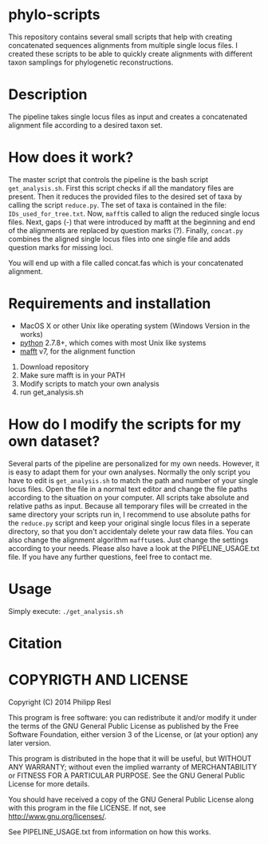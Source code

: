 phylo-scripts
=========

This repository contains several small scripts that help with creating concatenated sequences alignments from multiple single locus files.
I created these scripts to be able to quickly create alignments with different taxon samplings for phylogenetic reconstructions.


Description
===========

The pipeline takes single locus files as input and creates a concatenated alignment file according to a desired taxon set.


How does it work?
================

The master script that controls the pipeline is the bash script `get_analysis.sh`. First this script checks if all the mandatory files are present. Then it reduces the provided files to the desired set of taxa by calling the script `reduce.py`. The set of taxa is contained in the file: `IDs_used_for_tree.txt`. Now, `mafft`is called to align the reduced single locus files. Next, gaps (-) that were introduced by mafft at the beginning and end of the alignments are replaced by question marks (?). Finally, 
`concat.py` combines the aligned single locus files into one single file and adds question marks for missing loci.

You will end up with a file called concat.fas which is your concatenated alignment.


Requirements and installation
============

- MacOS X or other Unix like operating system (Windows Version in the works)
- [python](www.python.org) 2.7.8+, which comes with most Unix like systems
- [mafft](http://mafft.cbrc.jp/alignment/software/) v7, for the alignment function


1. Download repository
2. Make sure mafft is in your PATH
3. Modify scripts to match your own analysis
4. run get_analysis.sh


How do I modify the scripts for my own dataset?
========
Several parts of the pipeline are personalized for my own needs. However, it is easy to adapt them for your own analyses.
Normally the only script you have to edit is `get_analysis.sh` to match the path and number of your single locus files. Open the file in a normal text editor and change the file paths according to the situation on your computer. 
All scripts take absolute and relative paths as input. Because all temporary files will be crreated in the same directory your scripts run in, I recommend to use absolute paths for the `reduce.py` script and keep your original single locus files in a seperate directory, so that you don't accidentaly delete your raw data files. You can also change the alignment algorithm `mafft`uses. Just change the settings according to your needs.
Please also have a look at the PIPELINE_USAGE.txt file. If you have any further questions, feel free to contact me.

Usage
=======
Simply execute:
`./get_analysis.sh`

Citation
========


COPYRIGTH AND LICENSE
=====================

Copyright (C) 2014 Philipp Resl

This program is free software: you can redistribute it and/or modify it under the terms of the GNU General Public License as published by the Free Software Foundation, either version 3 of the License, or (at your option) any later version.

This program is distributed in the hope that it will be useful, but WITHOUT ANY WARRANTY; without even the implied warranty of MERCHANTABILITY or FITNESS FOR A PARTICULAR PURPOSE. See the GNU General Public License for more details.

You should have received a copy of the GNU General Public License along with this program in the file LICENSE. If not, see http://www.gnu.org/licenses/.




See PIPELINE_USAGE.txt from information on how this works.
